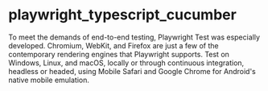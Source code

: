# playwright_typescript_cucumber
To meet the demands of end-to-end testing, Playwright Test was especially developed. Chromium, WebKit, and Firefox are just a few of the contemporary rendering engines that Playwright supports. Test on Windows, Linux, and macOS, locally or through continuous integration, headless or headed, using Mobile Safari and Google Chrome for Android's native mobile emulation.
